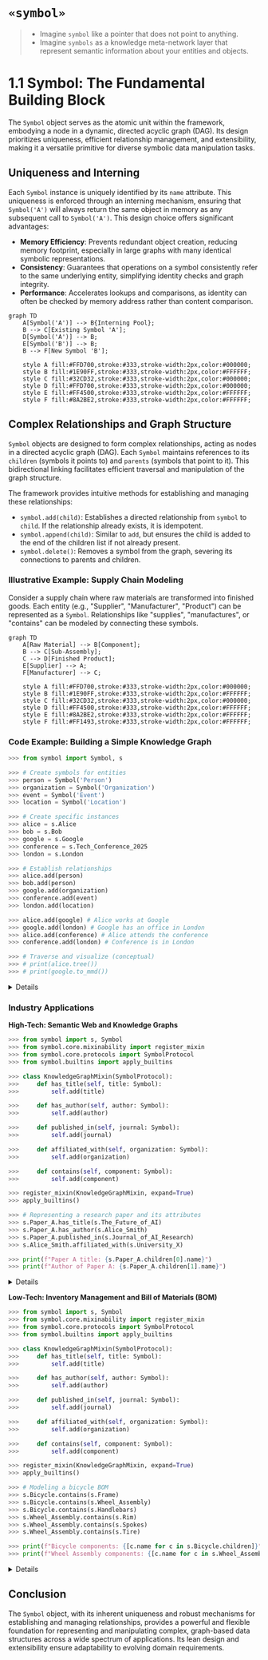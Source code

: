 # `«symbol»`

> - Imagine `symbol` like a pointer that does not point to anything. 
> - Imagine `symbols` as a knowledge meta-network layer that represent semantic information about your entities and objects.

# 1.1 Symbol: The Fundamental Building Block

The `Symbol` object serves as the atomic unit within the framework, embodying a node in a dynamic, directed acyclic graph (DAG). Its design prioritizes uniqueness, efficient relationship management, and extensibility, making it a versatile primitive for diverse symbolic data manipulation tasks.

## Uniqueness and Interning

Each `Symbol` instance is uniquely identified by its `name` attribute. This uniqueness is enforced through an interning mechanism, ensuring that `Symbol('A')` will always return the same object in memory as any subsequent call to `Symbol('A')`. This design choice offers significant advantages:

-   **Memory Efficiency**: Prevents redundant object creation, reducing memory footprint, especially in large graphs with many identical symbolic representations.
-   **Consistency**: Guarantees that operations on a symbol consistently refer to the same underlying entity, simplifying identity checks and graph integrity.
-   **Performance**: Accelerates lookups and comparisons, as identity can often be checked by memory address rather than content comparison.

```mermaid
graph TD
    A[Symbol('A')] --> B{Interning Pool};
    B --> C[Existing Symbol 'A'];
    D[Symbol('A')] --> B;
    E[Symbol('B')] --> B;
    B --> F[New Symbol 'B'];

    style A fill:#FFD700,stroke:#333,stroke-width:2px,color:#000000;
    style B fill:#1E90FF,stroke:#333,stroke-width:2px,color:#FFFFFF;
    style C fill:#32CD32,stroke:#333,stroke-width:2px,color:#000000;
    style D fill:#FFD700,stroke:#333,stroke-width:2px,color:#000000;
    style E fill:#FF4500,stroke:#333,stroke-width:2px,color:#FFFFFF;
    style F fill:#8A2BE2,stroke:#333,stroke-width:2px,color:#FFFFFF;
```
## Complex Relationships and Graph Structure

`Symbol` objects are designed to form complex relationships, acting as nodes in a directed acyclic graph (DAG). Each `Symbol` maintains references to its `children` (symbols it points to) and `parents` (symbols that point to it). This bidirectional linking facilitates efficient traversal and manipulation of the graph structure.

The framework provides intuitive methods for establishing and managing these relationships:

-   `symbol.add(child)`: Establishes a directed relationship from `symbol` to `child`. If the relationship already exists, it is idempotent.
-   `symbol.append(child)`: Similar to `add`, but ensures the child is added to the end of the children list if not already present.
-   `symbol.delete()`: Removes a symbol from the graph, severing its connections to parents and children.

### Illustrative Example: Supply Chain Modeling

Consider a supply chain where raw materials are transformed into finished goods. Each entity (e.g., "Supplier", "Manufacturer", "Product") can be represented as a `Symbol`. Relationships like "supplies", "manufactures", or "contains" can be modeled by connecting these symbols.

```mermaid
graph TD
    A[Raw Material] --> B[Component];
    B --> C[Sub-Assembly];
    C --> D[Finished Product];
    E[Supplier] --> A;
    F[Manufacturer] --> C;

    style A fill:#FFD700,stroke:#333,stroke-width:2px,color:#000000;
    style B fill:#1E90FF,stroke:#333,stroke-width:2px,color:#FFFFFF;
    style C fill:#32CD32,stroke:#333,stroke-width:2px,color:#000000;
    style D fill:#FF4500,stroke:#333,stroke-width:2px,color:#FFFFFF;
    style E fill:#8A2BE2,stroke:#333,stroke-width:2px,color:#FFFFFF;
    style F fill:#FF1493,stroke:#333,stroke-width:2px,color:#FFFFFF;
```
### Code Example: Building a Simple Knowledge Graph

```python
>>> from symbol import Symbol, s

>>> # Create symbols for entities
>>> person = Symbol('Person')
>>> organization = Symbol('Organization')
>>> event = Symbol('Event')
>>> location = Symbol('Location')

>>> # Create specific instances
>>> alice = s.Alice
>>> bob = s.Bob
>>> google = s.Google
>>> conference = s.Tech_Conference_2025
>>> london = s.London

>>> # Establish relationships
>>> alice.add(person)
>>> bob.add(person)
>>> google.add(organization)
>>> conference.add(event)
>>> london.add(location)

>>> alice.add(google) # Alice works at Google
>>> google.add(london) # Google has an office in London
>>> alice.add(conference) # Alice attends the conference
>>> conference.add(london) # Conference is in London

>>> # Traverse and visualize (conceptual)
>>> # print(alice.tree())
>>> # print(google.to_mmd())
```
<details>

```text
```
</details>

### Industry Applications

**High-Tech: Semantic Web and Knowledge Graphs**
```python
>>> from symbol import s, Symbol
>>> from symbol.core.mixinability import register_mixin
>>> from symbol.core.protocols import SymbolProtocol
>>> from symbol.builtins import apply_builtins

>>> class KnowledgeGraphMixin(SymbolProtocol):
>>>     def has_title(self, title: Symbol):
>>>         self.add(title)

>>>     def has_author(self, author: Symbol):
>>>         self.add(author)

>>>     def published_in(self, journal: Symbol):
>>>         self.add(journal)

>>>     def affiliated_with(self, organization: Symbol):
>>>         self.add(organization)

>>>     def contains(self, component: Symbol):
>>>         self.add(component)

>>> register_mixin(KnowledgeGraphMixin, expand=True)
>>> apply_builtins()

>>> # Representing a research paper and its attributes
>>> s.Paper_A.has_title(s.The_Future_of_AI)
>>> s.Paper_A.has_author(s.Alice_Smith)
>>> s.Paper_A.published_in(s.Journal_of_AI_Research)
>>> s.Alice_Smith.affiliated_with(s.University_X)

>>> print(f"Paper A title: {s.Paper_A.children[0].name}")
>>> print(f"Author of Paper A: {s.Paper_A.children[1].name}")
```
<details>

```text
Paper A title: The_Future_of_AI
Author of Paper A: Alice_Smith
```
</details>

**Low-Tech: Inventory Management and Bill of Materials (BOM)**
```python
>>> from symbol import s, Symbol
>>> from symbol.core.mixinability import register_mixin
>>> from symbol.core.protocols import SymbolProtocol
>>> from symbol.builtins import apply_builtins

>>> class KnowledgeGraphMixin(SymbolProtocol):
>>>     def has_title(self, title: Symbol):
>>>         self.add(title)

>>>     def has_author(self, author: Symbol):
>>>         self.add(author)

>>>     def published_in(self, journal: Symbol):
>>>         self.add(journal)

>>>     def affiliated_with(self, organization: Symbol):
>>>         self.add(organization)

>>>     def contains(self, component: Symbol):
>>>         self.add(component)

>>> register_mixin(KnowledgeGraphMixin, expand=True)
>>> apply_builtins()

>>> # Modeling a bicycle BOM
>>> s.Bicycle.contains(s.Frame)
>>> s.Bicycle.contains(s.Wheel_Assembly)
>>> s.Bicycle.contains(s.Handlebars)
>>> s.Wheel_Assembly.contains(s.Rim)
>>> s.Wheel_Assembly.contains(s.Spokes)
>>> s.Wheel_Assembly.contains(s.Tire)

>>> print(f"Bicycle components: {[c.name for c in s.Bicycle.children]}")
>>> print(f"Wheel Assembly components: {[c.name for c in s.Wheel_Assembly.children]}")
```
<details>

```text
Bicycle components: ['Frame', 'Wheel_Assembly', 'Handlebars']
Wheel Assembly components: ['Rim', 'Spokes', 'Tire']
```
</details>

## Conclusion

The `Symbol` object, with its inherent uniqueness and robust mechanisms for establishing and managing relationships, provides a powerful and flexible foundation for representing and manipulating complex, graph-based data structures across a wide spectrum of applications. Its lean design and extensibility ensure adaptability to evolving domain requirements.